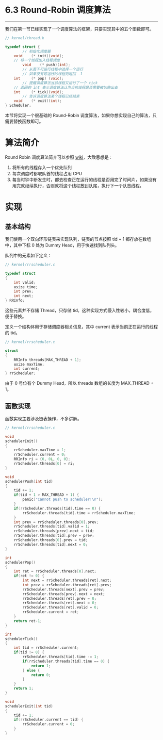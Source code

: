 # 6.3 Round-Robin 调度算法

----

我们在第一节已经实现了一个调度算法的框架，只要实现其中的五个函数即可。

```c
// kernel/thread.h

typedef struct {
		// 初始化调度器
    void    (* init)(void);
    // 将一个线程加入线程调度
		void    (* push)(int);
		// 从若干可运行线程中选择一个运行
		// 如果没有可运行的线程则返回 -1
    int     (* pop) (void);
		// 提醒调度算法当前线程又运行了一个 tick
    // 返回的 int 表示调度算法认为当前线程是否需要被切换出去
    int     (* tick)(void);
		// 告诉调度算法某个线程已经结束
    void    (* exit)(int);
} Scheduler;
```

本节将实现一个很基础的 Round-Robin 调度算法，如果你想实现自己的算法，只需要替换函数即可。

# 算法简介

Round Robin 调度算法简介可以参照 [wiki](https://en.wikipedia.org/wiki/Round-robin_scheduling)，大致思想是：

1. 将所有的线程存入一个优先队列
2. 每次调度时都取队首的线程占用 CPU
3. 每当时钟中断发生时，都去检查正在运行的线程是否用完了时间片，如果没有用完就继续执行，否则就将这个线程放到队尾，执行下一个队首线程。

# 实现

## 基本结构

我们使用一个双向环形链表来实现队列，链表的节点按照 tid + 1 都存放在数组中，其中下标 0 处为 Dummy Head，用于快速找到队列头。

队列中的元素如下定义：

```c
// kernel/rrscheduler.c

typedef struct
{
    int valid;
    usize time;
    int prev;
    int next;
} RRInfo;
```

这些元素并不存储 Thread，只存储 tid，这种实现方式侵入性较小，耦合度低，便于替换。

定义一个结构体用于存储调度器相关信息，其中 current 表示当前正在运行的线程的 tid。

```c
// kernel/rrscheduler.c

struct
{
    RRInfo threads[MAX_THREAD + 1];
    usize maxTime;
    int current;
} rrScheduler;
```

由于 0 号位有个 Dummy Head，所以 threads 数组的长度为 MAX_THREAD + 1。

## 函数实现

函数实现主要涉及链表操作，不多讲解。

```c
// kernel/rrscheduler.c

void
schedulerInit()
{
    rrScheduler.maxTime = 1;
    rrScheduler.current = 0;
    RRInfo ri = {0, 0L, 0, 0};
    rrScheduler.threads[0] = ri;
}

void
schedulerPush(int tid)
{
    tid += 1;
    if(tid + 1 > MAX_THREAD + 1) {
        panic("Cannot push to scheduler!\n");
    }
    if(rrScheduler.threads[tid].time == 0) {
        rrScheduler.threads[tid].time = rrScheduler.maxTime;
    }
    int prev = rrScheduler.threads[0].prev;
    rrScheduler.threads[tid].valid = 1;
    rrScheduler.threads[prev].next = tid;
    rrScheduler.threads[tid].prev = prev;
    rrScheduler.threads[0].prev = tid;
    rrScheduler.threads[tid].next = 0;
}

int
schedulerPop()
{
    int ret = rrScheduler.threads[0].next;
    if(ret != 0) {
        int next = rrScheduler.threads[ret].next;
        int prev = rrScheduler.threads[ret].prev;
        rrScheduler.threads[next].prev = prev;
        rrScheduler.threads[prev].next = next;
        rrScheduler.threads[ret].prev = 0;
        rrScheduler.threads[ret].next = 0;
        rrScheduler.threads[ret].valid = 0;
        rrScheduler.current = ret;
    }
    return ret-1;
}

int
schedulerTick()
{
    int tid = rrScheduler.current;
    if(tid != 0) {
        rrScheduler.threads[tid].time -= 1;
        if(rrScheduler.threads[tid].time == 0) {
            return 1;
        } else {
            return 0;
        }
    }
    return 1;
}

void
schedulerExit(int tid)
{
    tid += 1;
    if(rrScheduler.current == tid) {
        rrScheduler.current = 0;
    }
}
```